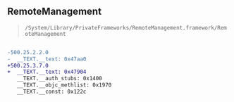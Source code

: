 ## RemoteManagement

> `/System/Library/PrivateFrameworks/RemoteManagement.framework/RemoteManagement`

```diff

-500.25.2.2.0
-  __TEXT.__text: 0x47aa0
+500.25.3.7.0
+  __TEXT.__text: 0x47904
   __TEXT.__auth_stubs: 0x1400
   __TEXT.__objc_methlist: 0x1970
   __TEXT.__const: 0x122c

```
